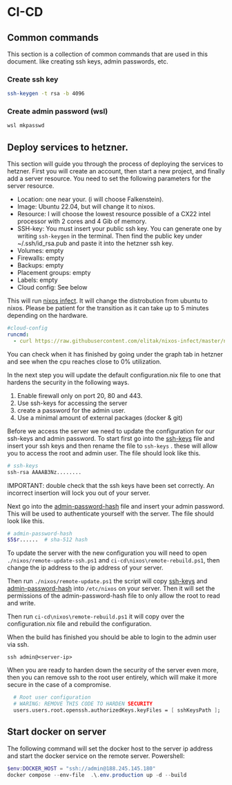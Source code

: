 # CI-CD 

## Common commands
This section is a collection of common commands that are used in this document. like creating ssh keys, admin passwords, etc.
### Create ssh key
``` bash
ssh-keygen -t rsa -b 4096
```

### Create admin password (wsl)
``` bash
wsl mkpasswd
```

## Deploy services to hetzner. 
This section will guide you through the process of deploying the services to hetzner. First you will create an account, then start a new project, and finally add a server resource. You need to set the following parameters for the server resource. 

- Location: one near your. (i will choose Falkenstein). 
- Image: Ubuntu 22.04, but will change it to nixos. 
- Resource: I will choose the lowest resource possible of a CX22 intel processor with 2 cores and 4 Gib of memory. 
- SSH-key: You must insert your public ssh key. You can generate one by writing `ssh-keygen` in the terminal. Then find the public key under ~/.ssh/id_rsa.pub and paste it into the hetzner ssh key. 
- Volumes: empty 
- Firewalls: empty
- Backups: empty 
- Placement groups: empty 
- Labels: empty 
- Cloud config: See below

This will run [nixos infect](https://github.com/elitak/nixos-infect?tab=readme-ov-file#hetzner-cloud). It will change the distrobution from ubuntu to nixos. Please be patient for the transition as it can take up to 5 minutes depending on the hardware. 
``` yaml
#cloud-config
runcmd:
  - curl https://raw.githubusercontent.com/elitak/nixos-infect/master/nixos-infect | PROVIDER=hetznercloud NIX_CHANNEL=nixos-24.05 bash 2>&1 | tee /tmp/infect.log 
```



You can check when it has finished by going under the graph tab in hetzner and see when the cpu reaches close to 0% utilization. 

In the next step you will update the default configuration.nix file to one that hardens the security in the following ways. 

1. Enable firewall only on port 20, 80 and 443. 
2. Use ssh-keys for accessing the server
3. create a password for the admin user.
4. Use a minimal amount of external packages (docker & git)

Before we access the server we need to update the configuration for our ssh-keys and admin password. To start first go into the [ssh-keys](./nixos/ssh-keys%20copy) file and insert your ssh keys and then rename the file to `ssh-keys` . these will allow you to access the root and admin user. The file should look like this.

``` bash
# ssh-keys
ssh-rsa AAAAB3Nz........
```
IMPORTANT: double check that the ssh keys have been set correctly. An incorrect insertion will lock you out of your server. 


Next go into the [admin-password-hash](./nixos/admin-password-hash%20copy) file and insert your admin password. This will be used to authenticate yourself with the server. The file should look like this.

``` bash
# admin-password-hash
$5$r......  # sha-512 hash
```

To update the server with the new configuration you will need to open `./nixos/remote-update-ssh.ps1` and `ci-cd\nixos\remote-rebuild.ps1`, then change the ip address to the ip address of your server.

Then run `./nixos/remote-update.ps1` the script will copy [ssh-keys](ci-cd\nixos\ssh-keys.nix) and [admin-password-hash](ci-cd\nixos\admin-password-hash)  into `/etc/nixos` on your server. Then it will set the permissions of the admin-password-hash file to only allow the root to read and write.  

Then run `ci-cd\nixos\remote-rebuild.ps1` it will copy over the configuration.nix file and rebuild the configuration. 

When the build has finished you should be able to login to the admin user via ssh. 
```
ssh admin@<server-ip>
```

When you are ready to harden down the security of the server even more, then you can remove ssh to the root user entirely, which will make it more secure in the case of a compromise.
``` nix
  # Root user configuration 
  # WARING: REMOVE THIS CODE TO HARDEN SECURITY
  users.users.root.openssh.authorizedKeys.keyFiles = [ sshKeysPath ];  # Use the external file for root's SSH keys
```

## Start docker on server

The following command will set the docker host to the server ip address and start the docker service on the remote server.
Powershell:
``` powershell
$env:DOCKER_HOST = "ssh://admin@188.245.145.180"                                                  
docker compose --env-file  .\.env.production up -d --build
```

